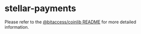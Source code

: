 stellar-payments
=================

Please refer to the [@bitaccess/coinlib README](../coinlib/README.md) for more detailed information.

